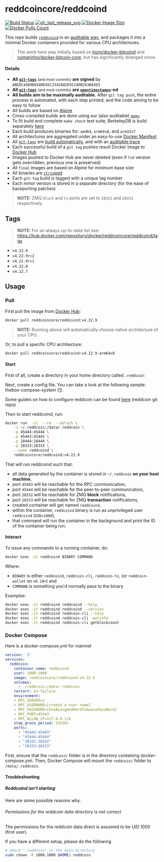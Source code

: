 reddcoincore/reddcoind
=============

[![Build Status]][builds]
[![gh_last_release_svg]][gh_last_release_url]
[![Docker Image Size]][lnd-docker-hub]
[![Docker Pulls Count]][lnd-docker-hub]

[Build Status]: https://github.com/reddcoin-project/docker-reddcoind/workflows/Build%20&%20deploy%20on%20git%20tag%20push/badge.svg
[builds]: https://github.com/reddcoin-project/docker-reddcoind/actions?query=workflow%3A%22Build+%26+deploy+on+git+tag+push%22

[gh_last_release_svg]: https://img.shields.io/github/v/release/reddcoin-project/docker-reddcoind?sort=semver
[gh_last_release_url]: https://github.com/reddcoin-project/docker-reddcoind/releases/latest

[Docker Image Size]: https://img.shields.io/docker/image-size/reddcoincore/reddcoind
[Docker Pulls Count]: https://img.shields.io/docker/pulls/reddcoincore/reddcoind.svg?style=flat
[lnd-docker-hub]: https://hub.docker.com/r/reddcoincore/reddcoind


This repo builds [`reddcoind`] in an [auditable way](https://github.com/reddcoin-project/docker-reddcoind), and packages it into a minimal Docker containers provided for various CPU architectures.

[`reddcoind`]: https://github.com/reddcoin-project/reddcoin


> The work here was initially based on [lncm/docker-bitcoind](https://github.com/lncm/docker-bitcoind) and [ruimarinho/docker-bitcoin-core](https://github.com/ruimarinho/docker-bitcoin-core/), but has significantly diverged since.


#### Details

* **All [`git-tags`]** <small>(and most commits)</small> **are signed** by `ABEDC4489B9188E45C2342A82E91240B293BA5D3`
* **All [`git-tags`]** <small>(and most commits)</small> **are [`opentimestamps`]-ed**
* **All builds aim to be maximally auditable.**  After `git tag push`, the entire process is automated, with each step printed, and the code aiming to be easy to follow
* All builds are based on [Alpine]
* Cross-compiled builds are done using our (also auditable) [`qemu`]
* To fit build and complete `make check` test suite, BerkeleyDB is build separately [here]
* Each build produces binaries for: `amd64`, `arm64v8`, and `arm32v7`
* All architectures are aggregated under an easy-to-use [Docker Manifest]
* All [`git-tags`] are [build automatically], and with an [auditable trace]
* Each successful build of a `git tag` pushes result Docker image to [Docker Hub]
* Images pushed to Docker Hub are never deleted (even if `lnd` version gets overridden, previous one is preserved)
* All `final` images are based on Alpine for minimum base size
* All binaries are [`strip`ped]
* Each `git-tag` build is tagged with a unique tag number
* Each _minor_ version is stored in a separate directory (for the ease of backporting patches)


[`git-tags`]: https://github.com/lncm/docker-lnd/tags
[`opentimestamps`]: https://github.com/opentimestamps/opentimestamps-client/blob/master/doc/git-integration.md#usage
[Alpine]: https://github.com/lncm/docker-bitcoind/blob/6beae356ba16ee0297427c6401cd34f93044e256/0.19/Dockerfile#L11-L12
[`qemu`]: https://github.com/meeDamian/simple-qemu
[here]: https://github.com/lncm/docker-berkeleydb
[Docker Manifest]: https://github.com/reddcoin-project/docker-reddcoind/blob/master/.github/workflows/on-tag.yml#L178-L194
[build automatically]: https://github.com/reddcoin-project/docker-reddcoind/blob/master/.github/workflows/on-tag.yml
[auditable trace]: https://github.com/lncm/docker-bitcoind/runs/507498587?check_suite_focus=true
[Docker Hub]: https://github.com/reddcoin-project/docker-reddcoind/blob/master/.github/workflows/on-tag.yml#L167-L193
[Github Releases]: https://github.com/reddcoin-project/docker-reddcoind/blob/master/.github/workflows/on-tag.yml#L196-L203
[`strip`ped]: https://github.com/reddcoin-project/docker-reddcoind/blob/master/4.22/Dockerfile#L189


> **NOTE:** ZMQ `block` and `tx` ports are set to `28332` and `28333` respectively. 


## Tags

> **NOTE:** For an always up-to-date list see: https://hub.docker.com/repository/docker/reddcoincore/reddcoind/tags

* `v4.22.9`
* `v4.22.9rc2`
* `v4.22.9rc1`
* `v4.22.8`
* `v4.22.7`


## Usage

### Pull

First pull the image from [Docker Hub]:

```bash
docker pull reddcoincore/reddcoind:v4.22.9
```

> **NOTE:** Running above will automatically choose native architecture of your CPU.

[Docker Hub]: https://hub.docker.com/repository/docker/reddcoincore/reddcoind

Or, to pull a specific CPU architecture:

```bash
docker pull reddcoincore/reddcoind:v4.22.9-arm64v8
```

#### Start

First of all, create a directory in your home directory called `.reddcoin`

Next, create a config file. You can take a look at the following sample: thebox-compose-system ([1](https://github.com/lncm/thebox-compose-system/blob/master/bitcoin/bitcoin.conf)).

Some guides on how to configure reddcoin can be found [here](https://github.com/reddcoin-project/reddcoin/blob/master/doc/reddcoin-conf.md) (reddcoin git repo)

Then to start reddcoind, run:

```bash
docker run  -it  --rm  --detach \
    -v ~/.reddcoin:/data/.reddcoin \
    -p 45444:45444 \
    -p 45443:45443 \
    -p 18444:18444 \
    -p 28333:28333 \
    --name reddcoind \
    reddcoincore/reddcoind:v4.22.9
```

That will run reddcoind such that:

* all data generated by the container is stored in `~/.reddcoin` **on your host machine**,
* port `45443` will be reachable for the RPC communication,
* port `45444` will be reachable for the peer-to-peer communication,
* port `28332` will be reachable for ZMQ **block** notifications,
* port `28333` will be reachable for ZMQ **transaction** notifications,
* created container will get named `reddcoind`,
* within the container, `reddcoind` binary is run as unprivileged user `reddcoind` (`UID=1000`),
* that command will run the container in the background and print the ID of the container being run.


#### Interact

To issue any commands to a running container, do:

```bash
docker exec -it reddcoind BINARY COMMAND
```

Where:
* `BINARY` is either `reddcoind`, `reddcoin-cli`, `reddcoin-tx`, (or `reddcoin-wallet` on `v0.18+`) and
* `COMMAND` is something you'd normally pass to the binary   

Examples:

```bash
docker exec -it reddcoind reddcoind --help
docker exec -it reddcoind reddcoind --version
docker exec -it reddcoind reddcoin-cli --help
docker exec -it reddcoind reddcoin-cli -getinfo
docker exec -it reddcoind reddcoin-cli getblockcount
```

### Docker Compose
Here is a docker-compose.yml for mainnet
```yaml
version: '3'
services:
  reddcoin:
    container_name: reddcoind
    user: 1000:1000
    image: reddcoincore/reddcoind:v4.22.9
    volumes:
      - ./reddcoin:/data/.reddcoin
    restart: on-failure
    environment:
    - RPC_SERVER=1
    - RPC_USERNAME=[create a user name]
    - RPC_PASSWORD=[UseALongAndHardToGuessPassWord]
    - RPC_PORT=45443
    - RPC_ALLOW_IP=127.0.0.1/0
    stop_grace_period: 15m30s
    ports:
      - "45443:45443"
      - "45444:45444"
      - "28332:28332"
      - "28333:28333"
```
First, ensure that the `reddcoin/` folder is in the directory containing docker-compose.yml.
Then, Docker Compose will mount the `reddcoin/` folder to `/data/.reddcoin`.

#### Troubleshooting

##### Reddcoind isn't starting

Here are some possible reasons why.

###### Permissions for the reddcoin data directory is not correct

The permissions for the reddcoin data direct is assumed to be UID 1000 (first user). 

If you have a different setup, please do the following

```bash
# where ".reddcoin" is the data directory
sudo chown -R 1000.1000 $HOME/.reddcoin
```

